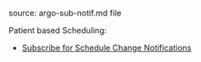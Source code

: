 source: argo-sub-notif.md file

Patient based Scheduling:

- [Subscribe for Schedule Change Notifications](patient-scheduling.html#subscribe-for-schedule-change-notifications)
